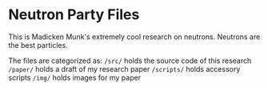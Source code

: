 # Neutron Party Files 

This is Madicken Munk's extremely cool research on neutrons. Neutrons are the
best particles.

The files are categorized as:
`/src/` holds the source code of this research
`/paper/` holds a draft of my research paper
`/scripts/` holds accessory scripts
`/img/` holds images for my paper 
